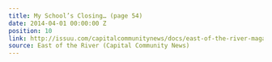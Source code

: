 ```yaml
---
title: My School’s Closing… (page 54)
date: 2014-04-01 00:00:00 Z
position: 10
link: http://issuu.com/capitalcommunitynews/docs/east-of-the-river-magazine-march-20
source: East of the River (Capital Community News)
---
```


